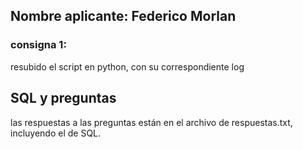 ## Nombre aplicante: Federico Morlan

### consigna 1: 
resubido el script en python, con su correspondiente log

## SQL y preguntas 
las respuestas a las preguntas están en el archivo de respuestas.txt, incluyendo el de SQL.
